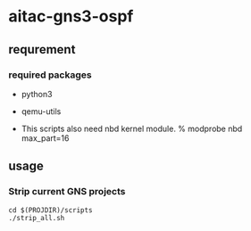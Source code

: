 # aitac-gns3-ospf

## requrement
### required packages
* python3
* qemu-utils

* This scripts also need nbd kernel module.
    % modprobe nbd max_part=16

## usage

### Strip current GNS projects
    cd $(PROJDIR)/scripts
    ./strip_all.sh
